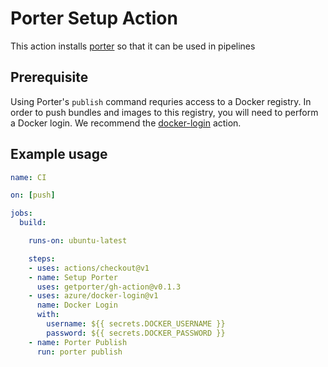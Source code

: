# Porter Setup Action

This action installs [porter](https://porter.sh) so that it can be used in pipelines  

## Prerequisite

Using Porter's `publish` command requries access to a Docker registry. In order to push bundles and images to this registry, you will need to perform a Docker login. We recommend the [docker-login](https://github.com/marketplace/actions/docker-login) action. 
 
## Example usage

```yaml
name: CI

on: [push]

jobs:
  build:

    runs-on: ubuntu-latest

    steps:
    - uses: actions/checkout@v1
    - name: Setup Porter
      uses: getporter/gh-action@v0.1.3
    - uses: azure/docker-login@v1
      name: Docker Login
      with:
        username: ${{ secrets.DOCKER_USERNAME }}
        password: ${{ secrets.DOCKER_PASSWORD }}
    - name: Porter Publish
      run: porter publish
```

